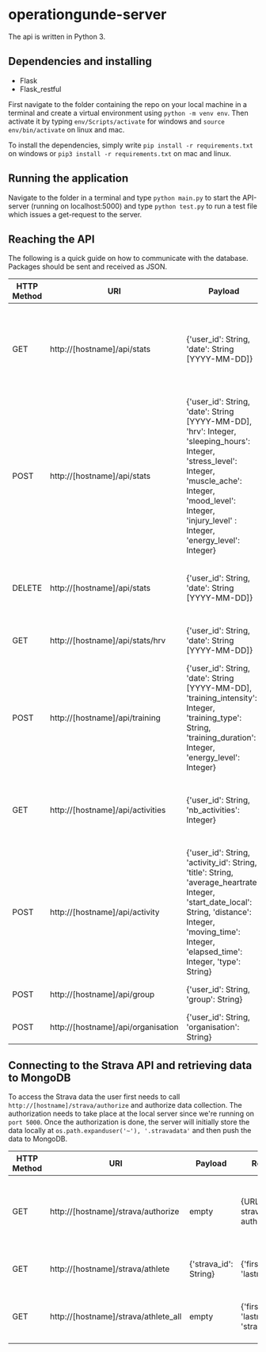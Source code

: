 # operationgunde-server

The api is written in Python 3.

## Dependencies and installing

* Flask
* Flask_restful


First navigate to the folder containing the repo on your local machine in a terminal and create a virtual environment using `python -m venv env`. Then activate it by typing `env/Scripts/activate` for windows and `source env/bin/activate` on linux and mac.

To install the dependencies, simply write `pip install -r requirements.txt` on windows or `pip3 install -r requirements.txt` on mac and linux.

## Running the application

Navigate to the folder in a terminal and type `python main.py` to start the API-server (running on localhost:5000) and type `python test.py` to run a test file which issues a get-request to the server.

## Reaching the API

The following is a quick guide on how to communicate with the database. Packages should be sent and received as JSON.

| HTTP Method | URI | Payload | Returns | Action | 
| --- | --- | --- | --- | --- |
| GET | http://[hostname]/api/stats | {'user_id': String, 'date': String [YYYY-MM-DD]} | {'user_id', 'date', 'hrv', 'sleeping_hours', 'stress_level', 'muscle_ache', 'mood_level', 'injury_level', 'energy_level'} or error | Get a stats document based on user_id and date |
| POST | http://[hostname]/api/stats | {'user_id': String, 'date': String [YYYY-MM-DD], 'hrv': Integer, 'sleeping_hours': Integer, 'stress_level': Integer, 'muscle_ache': Integer, 'mood_level': Integer, 'injury_level' : Integer, 'energy_level': Integer} | {error} or {messages} | Post the stats form (HRV form) to database |
| DELETE | http://[hostname]/api/stats | {'user_id': String, 'date': String [YYYY-MM-DD]} | {error} or {messages} | Delete a stats document based on user_id and date |
| GET | http://[hostname]/api/stats/hrv | {'user_id': String, 'date': String [YYYY-MM-DD]} | Integer | Get HRV data from user_id and date |
| POST | http://[hostname]/api/training | {'user_id': String, 'date': String [YYYY-MM-DD], 'training_intensity': Integer, 'training_type': String, 'training_duration': Integer, 'energy_level': Integer} | {error} or {messages} | Post the training form (after training form) to database |
| GET | http://[hostname]/api/activities | {'user_id': String, 'nb_activities': Integer} | [{'activity_id', 'title', 'average_heartrate', 'start_date_local', 'distance', 'moving_time', 'elapsed_time', 'type'}] | Returns a list of all stored activities from user_id |
| POST | http://[hostname]/api/activity | {'user_id': String, 'activity_id': String, 'title': String, 'average_heartrate': Integer, 'start_date_local': String, 'distance': Integer, 'moving_time': Integer, 'elapsed_time': Integer, 'type': String} | {error} or {messages} | Post an activity to database |
| POST | http://[hostname]/api/group | {'user_id': String, 'group': String} | {message} | Adds a group to an user |
| POST | http://[hostname]/api/organisation | {'user_id': String, 'organisation': String} | {message} | Adds an organisation to an user |



## Connecting to the Strava API and retrieving data to MongoDB

To access the Strava data the user first needs to call `http://[hostname]/strava/authorize` and authorize data collection. The authorization needs to take place at the local server since we're running on `port 5000`. Once the authorization is done, the server will initially store the data locally at `os.path.expanduser('~'), '.stravadata'` and then push the data to MongoDB.

| HTTP Method | URI | Payload | Returns | Action | 
| --- | --- | --- | --- | --- |
| GET | http://[hostname]/strava/authorize | empty | {URL to strava authorization} | Authorize the server to get data from the Strava API |
| GET | http://[hostname]/strava/athlete | {'strava_id': String} | {'firstname', 'lastname'} | Gets athlete data from strava_id |
| GET | http://[hostname]/strava/athlete_all | empty | {'firstname', 'lastname', 'strava_id'} | Returns all stored athletes in MongoDB |